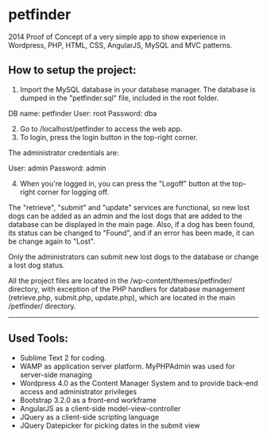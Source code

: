 # petfinder
2014 Proof of Concept of a very simple app to show experience in Wordpress, PHP, HTML, CSS, AngularJS, MySQL and MVC patterns.

## How to setup the project:
1. Import the MySQL database in your database manager.
The database is dumped in the "petfinder.sql" file, included in the root folder.

DB name: petfinder
User: root
Password: dba

2. Go to /localhost/petfinder to access the web app.
3. To login, press the login button in the top-right corner.

The administrator credentials are:

User: admin
Password: admin

4. When you're logged in, you can press the "Logoff" button at the top-right corner for logging off.

The "retrieve", "submit" and "update" services are functional, so new lost dogs can be added as an admin and
the lost dogs that are added to the database can be displayed in the main page. Also, if a dog has been found, its
status can be changed to "Found", and if an error has been made, it can be change again to "Lost".

Only the administrators can submit new lost dogs to the database or change a lost dog status.

All the project files are located in the /wp-content/themes/petfinder/ directory, with exception of the PHP handlers
for database management (retrieve.php, submit.php, update.php), which are located in the main /petfinder/ directory.

*******************************************************************************************************************

## Used Tools:
* Sublime Text 2 for coding.
* WAMP as application server platform. MyPHPAdmin was used for server-side managing
* Wordpress 4.0 as the Content Manager System and to provide back-end access and administrator privileges
* Bootstrap 3.2.0 as a front-end workframe
* AngularJS as a client-side model-view-controller
* JQuery as a client-side scripting language
* JQuery Datepicker for picking dates in the submit view
